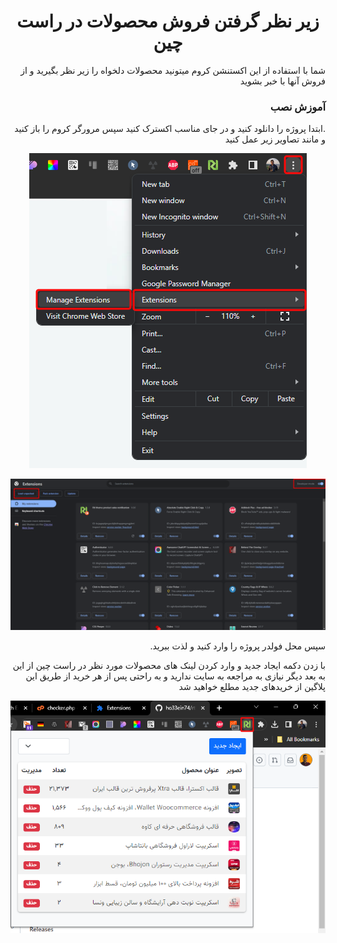 <div dir="rtl">
<h1 style="width: 100%;text-align: center">زیر نظر گرفتن فروش محصولات در راست چین</h1>
<p>شما با استفاده از این اکستنشن کروم میتونید محصولات دلخواه را زیر نظر بگیرید و از فروش آنها با خبر بشوید</p>
	<h3>آموزش نصب</h3>
	<p>
.ابتدا پروژه را دانلود کنید و در جای مناسب اکسترک کنید
سپس مرورگر کروم را باز کنید و مانند تصاویر زیر عمل کنید
</p>
	
  <p align="center">
  <img src="1.png" />
  </p>
  <p align="center">
  <img src="2.png" />
  </p>
	<p>
  سپس محل فولدر پروژه را وارد کنید و لذت ببرید.
  </p>

با زدن دکمه ایجاد جدید و وارد کردن لینک های محصولات مورد نظر در راست چین از این به بعد دیگر نیازی به مراجعه به سایت ندارید و به راحتی پس از هر خرید از طریق این پلاگین از خریدهای جدید مطلع خواهید شد
  <p align="center">
  <img src="3.png" />
  </p>
</div>
